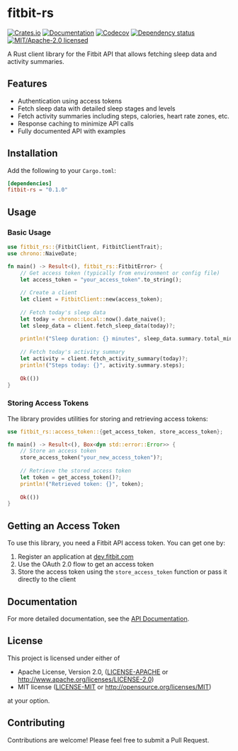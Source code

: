 # fitbit-rs

[![Crates.io](https://img.shields.io/crates/v/fitbit-rs.svg)](https://crates.io/crates/fitbit-rs)
[![Documentation](https://docs.rs/fitbit-rs/badge.svg)](https://docs.rs/fitbit-rs)
[![Codecov](https://codecov.io/github/btrkeks/fitbit-rs/coverage.svg?branch=main)](https://codecov.io/gh/btrkeks/fitbit-rs)
[![Dependency status](https://deps.rs/repo/github/btrkeks/fitbit-rs/status.svg)](https://deps.rs/repo/github/btrkeks/fitbit-rs)
[![MIT/Apache-2.0 licensed](https://img.shields.io/crates/l/fitbit-rs.svg)](./LICENSE)

A Rust client library for the Fitbit API that allows fetching sleep data and activity summaries.

## Features

- Authentication using access tokens
- Fetch sleep data with detailed sleep stages and levels
- Fetch activity summaries including steps, calories, heart rate zones, etc.
- Response caching to minimize API calls
- Fully documented API with examples

## Installation

Add the following to your `Cargo.toml`:

```toml
[dependencies]
fitbit-rs = "0.1.0"
```

## Usage

### Basic Usage

```rust
use fitbit_rs::{FitbitClient, FitbitClientTrait};
use chrono::NaiveDate;

fn main() -> Result<(), fitbit_rs::FitbitError> {
    // Get access token (typically from environment or config file)
    let access_token = "your_access_token".to_string();
    
    // Create a client
    let client = FitbitClient::new(access_token);
    
    // Fetch today's sleep data
    let today = chrono::Local::now().date_naive();
    let sleep_data = client.fetch_sleep_data(today)?;
    
    println!("Sleep duration: {} minutes", sleep_data.summary.total_minutes_asleep);
    
    // Fetch today's activity summary
    let activity = client.fetch_activity_summary(today)?;
    println!("Steps today: {}", activity.summary.steps);
    
    Ok(())
}
```

### Storing Access Tokens

The library provides utilities for storing and retrieving access tokens:

```rust
use fitbit_rs::access_token::{get_access_token, store_access_token};

fn main() -> Result<(), Box<dyn std::error::Error>> {
    // Store an access token
    store_access_token("your_new_access_token")?;
    
    // Retrieve the stored access token
    let token = get_access_token()?;
    println!("Retrieved token: {}", token);
    
    Ok(())
}
```

## Getting an Access Token

To use this library, you need a Fitbit API access token. You can get one by:

1. Register an application at [dev.fitbit.com](https://dev.fitbit.com/apps/new)
2. Use the OAuth 2.0 flow to get an access token
3. Store the access token using the `store_access_token` function or pass it directly to the client

## Documentation

For more detailed documentation, see the [API Documentation](https://docs.rs/fitbit-rs).

## License

This project is licensed under either of

- Apache License, Version 2.0, ([LICENSE-APACHE](LICENSE-APACHE) or http://www.apache.org/licenses/LICENSE-2.0)
- MIT license ([LICENSE-MIT](LICENSE-MIT) or http://opensource.org/licenses/MIT)

at your option.

## Contributing

Contributions are welcome! Please feel free to submit a Pull Request.
